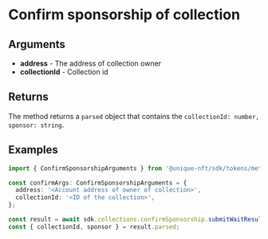 # Confirm sponsorship of collection

## Arguments

- **address** - The address of collection owner
- **collectionId** - Collection id

## Returns

The method returns a `parsed` object that contains the `collectionId: number, sponsor: string`.

## Examples

```typescript
import { ConfirmSponsorshipArguments } from '@unique-nft/sdk/tokens/methods/confirm-sponsorship';

const confirmArgs: ConfirmSponsorshipArguments = {
  address: '<Account address of owner of collection>',
  collectionId: '<ID of the collection>',
};

const result = await sdk.collections.confirmSponsorship.submitWaitResult(confirmArgs);
const { collectionId, sponsor } = result.parsed;
```
